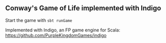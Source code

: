 ## Conway's Game of Life implemented with Indigo

Start the game with `sbt runGame`

Implemented with Indigo, an FP game engine for Scala: https://github.com/PurpleKingdomGames/indigo